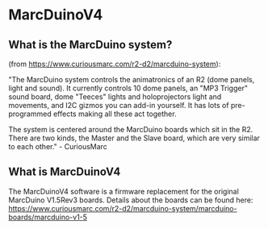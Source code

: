 # MarcDuinoV4

## What is the MarcDuino system?
(from https://www.curiousmarc.com/r2-d2/marcduino-system):

"The MarcDuino system controls the animatronics of an R2 (dome panels, light and sound). It currently controls 10 dome panels, an "MP3 Trigger" sound board, dome "Teeces" lights and holoprojectors light and movements, and I2C gizmos you can add-in yourself. It has lots of pre-programmed effects making all these act together.

The system is centered around the MarcDuino boards which sit in the R2. There are two kinds, the Master and the Slave board, which are very similar to each other." - CuriousMarc
## What is MarcDuinoV4
The MarcDuinoV4 software is a firmware replacement for the original MarcDuino V1.5Rev3 boards. Details about the boards can be found here:
https://www.curiousmarc.com/r2-d2/marcduino-system/marcduino-boards/marcduino-v1-5


<!--stackedit_data:
eyJoaXN0b3J5IjpbLTExNzQxODAwMzZdfQ==
-->